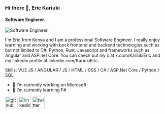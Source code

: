 ### Hi there 👋, Eric Kariuki
#### Software Engineer.
![Software Engineer.](https://arturssmirnovs.github.io/github-profile-readme-generator/images/banner.png)

I'm Eric from Kenya and I am a professional Software Engineer. I really enjoy learning and working with bock frontend and backend technologies such as but not limited to C#, Python, Rust, Javascript and frameworks such as Angular and ASP.net Core. You can check out my x at x.com/KariukiEric and my linkedin profile at linkedin.com/KariukiEric.

Skills: VUE JS / ANGULAR / JS / HTML / CSS / C# / ASP.Net Core / Python / SQL

- 🔭 I’m currently working on Microsoft 
- 🌱 I’m currently learning F# 


[<img src='https://cdn.jsdelivr.net/npm/simple-icons@3.0.1/icons/github.svg' alt='github' height='40'>](https://github.com/KariukiEric)  [<img src='https://cdn.jsdelivr.net/npm/simple-icons@3.0.1/icons/linkedin.svg' alt='linkedin' height='40'>](https://www.linkedin.com/in/KariukiEric/)  [<img src='https://cdn.jsdelivr.net/npm/simple-icons@3.0.1/icons/twitter.svg' alt='twitter' height='40'>](https://twitter.com/KariukiEric)  

